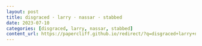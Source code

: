 ```yaml
---
layout: post
title: disgraced · larry · nassar · stabbed
date: 2023-07-10
categories: [disgraced, larry, nassar, stabbed]
content_url: https://papercliff.github.io/redirect/?q=disgraced+larry+nassar+stabbed&tbs=cdr:1,cd_min:7/9/2023,cd_max:7/11/2023
---
```

